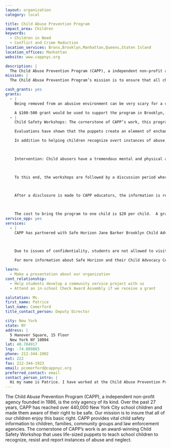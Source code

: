 ```yaml
---
layout: organization
category: local

title: Child Abuse Prevention Program
impact_area: Children
keywords: 
  - Children in Need
  - Conflict and Crime Reduction
location_services: Bronx,Brooklyn,Manhattan,Queens,Staten Island
location_offices: Manhattan
website: www.cappnyc.org

description: |
  The Child Abuse Prevention Program (CAPP), a independent non-profit agency founded in 1986, is the only agency of its kind. Over the past 27 years, CAPP has reached over 440,000 New York City school children and made them aware of their right to be safe. Our mission is to insure that all of our children enjoy this basic right. CAPP provides vital child safety information to children, families, community groups and law enforcement agencies. The cornerstone of CAPP’s work is an award-winning Child Safety Workshop that uses life-sized puppets to teach school children to recognize, resist and report instances of abuse and neglect.
mission: |
  The Child Abuse Prevention Program’s mission is to ensure that all children receive their basic right to safety so that they can have the opportunity to grow and thrive.

cash_grants: yes
grants: 
  - |
    Being removed from an abusive environment can be very scary for a child in response, CAPP created the Childrens Clothes Closet at the Safe Horizon Child Advocacy Center's in NYC. Since Hurricane Sandy 50% of funds raised for this program have benefited relief efforts for Hurricane Sandy. 50% benefits victims of abuse who are being moved into foster care. The program provides clothing, tolietries, toys, books and othe necessities for children.

    A $100-500 grant would be used to support the program in Brooklyn, Queens, Manhattan and Staten Island.
  - |
    Child Safety Workshops: The cornerstone of CAPP’s work, this program uses life-size puppets to educate school children about physical and sexual abuse. 

    Evaluations have shown that the puppets create an element of enchantment that is an essential tool in breaking down the barrier that often isolates abused children and keeps them from reaching out. Furthermore, children perceive the puppets as their peers. In hearing the puppets openly discuss incidents of abuse and neglect, they feel safe to discuss their own encounters, fears and curiosities. 

    In addition to helping children recognize overt instances of abuse, the skits also explore subtle forms of manipulation that accompany abusive behavior.  CAPP skits expose and refute these forms of manipulation, and help children understand that they are never to blame for the actions of their abusers.

    

    Intervention: Child abusers have a tremendous mental and physical advantage over children.  It is crucial, therefore, that children are not only given prevention education but also understand that reporting abuse is not only okay but the right thing to do. Statistics prove that when children report abuse immediately, treatment and rehabilitation are typically very successful.

    

    To this end, the workshops are followed by a discussion period where children are encouraged to ask questions and interact with the puppets.  As noted, this form of interaction gives children the courage to come forward and disclose incidents of abuse and neglect that may be occurring in their lives.  Additionally, children are provided with an opportunity to speak privately with CAPP educators and school counselors at this time.

    

    After a disclosure is made to CAPP educators, the information is reviewed with a school based support team that consists primarily of principals and guidance counselors.  Disclosures are evaluated and recommendations are made in terms of next steps.  Working with these support teams, CAPP monitors the progress of each disclosure to its conclusion.  Disclosures made by the children have resulted in parenting classes, counseling, reports to appropriate authorities and in the most severe cases, the removal of children to safer environments while family members receive help.

    

    The cost to bring the program to one child is $20 per child.  A grant of $500 will underwrite the program for about 25 children, while a grant of $1,000 will underwrite the program for about 50 children.
service_opp: yes
services: 
  - |
    CAPP has partnered with Safe Horizon Jane Barker Brooklyn Child Advocacy Center in downtown Brooklyn for more than 9 years.  In 2008, with the support of donors, CAPP opened new Children’s Clothes Closets at Safe Horizon’s Staten Island location and the Hudson County Child Advocacy Center in Jersey City, New Jersey.  CAPP recently opened a fourth Closet at the Safe Horizon Child Advocacy Center in Manhattan and completed work on a fifth closet in Queens last fall.

    

    Due to issues of confidentiality, students are not allowed to visit the Clothes Closet.  However, the students can help by volunteering to put together bags of schools supplies for children to use when they return to school.  CAPP will provide the supplies and set aside a few hours for the children to visit our office in downtown Manhattan and put together the bags, or CAPP can come to the school to carry out this project.  

    For more information about Safe Horizon and their Child Advocacy Centers, please visit www.safehorizon.org.

learn: 
  - Make a presentation about our organization
cont_relationship: 
  - Help students develop a community service project with us
  - Attend an in-school Check Award Assembly if we receive a grant

salutation: Ms.
first_name: Patrice
last_name: Comerford
title_contact_person: Deputy Director

city: New York
state: NY
address: |
  5 Hanover Square, 15 Floor  
  New York NY 10004
lat: 40.704917
lng: -74.009883
phone: 212-344-1902
ext: 222
fax: 212-344-1923
email: pcomerford@cappnyc.org
preferred_contact: email
contact_person_intro: |
  Hi my name is Patrice. I have worked at the Child Abuse Prevention Program for 15 years. We work with schools in New York to educate children about abuse prevention and to help children who are living in abusive situations. We are proud to work with other children who want to help kids who are afraid and alone to get the help they need and deserve.
---
```

The Child Abuse Prevention Program (CAPP), a independent non-profit agency founded in 1986, is the only agency of its kind. Over the past 27 years, CAPP has reached over 440,000 New York City school children and made them aware of their right to be safe. Our mission is to insure that all of our children enjoy this basic right. CAPP provides vital child safety information to children, families, community groups and law enforcement agencies. The cornerstone of CAPP’s work is an award-winning Child Safety Workshop that uses life-sized puppets to teach school children to recognize, resist and report instances of abuse and neglect.